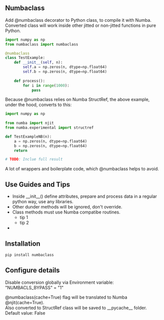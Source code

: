 ## Numbaclass

Add @numbaclass decorator to Python class, to compile it with Numba.\
Converted class will work inside other jitted or non-jitted functions in pure Python.

```python
import numpy as np
from numbaclass import numbaclass

@numbaclass
class TestExample:
    def __init__(self, n):
        self.a = np.zeros(n, dtype=np.float64)
        self.b = np.zeros(n, dtype=np.float64)
    
    def process():
        for i in range(1000):
            pass
```

Because @numbaclass relies on Numba StructRef, the above example, under the hood, converts to this:

```python
import numpy as np
 
from numba import njit 
from numba.experimental import structref 

def TestExampleNB(n): 
    a = np.zeros(n, dtype=np.float64) 
    b = np.zeros(n, dtype=np.float64) 
    return 

# TODO: Inclue full result
```

A lot of wrappers and boilerplate code, which @numbaclass helps to avoid.

## Use Guides and Tips

* Inside \_\_init\_\_() define attributes, prepare and process data in a regular python way, use any libraries.
* Other dunder methods will be ignored, don't override.
* Class methods must use Numba compatibe routines.
  * tip 1
  * tip 2
*

## Installation

```bash
pip install numbaclass
```

## Configure details

Disable conversion globally via Environment variable: "NUMBACLS_BYPASS" = "1"

@numbaclass(cache=True) flag will be translated to Numba @njit(cache=True).\
Also converted to StructRef class will be saved to \_\_pycache\_\_ folder.\
Default value: False

